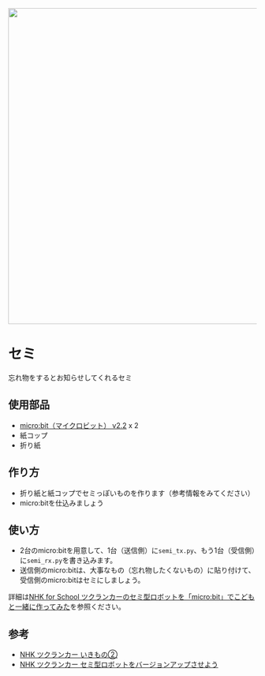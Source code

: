 <img src="https://user-images.githubusercontent.com/5562157/208272951-a63ace18-4012-4716-8276-6200bcdb9bf9.jpg" loading="lazy" width="640">

# セミ
忘れ物をするとお知らせしてくれるセミ

## 使用部品
- [micro:bit（マイクロビット） v2.2](https://www.switch-science.com/products/7952?variant=42382193623238) x 2
- 紙コップ
- 折り紙

## 作り方
- 折り紙と紙コップでセミっぽいものを作ります（参考情報をみてください）
- micro:bitを仕込みましょう

## 使い方
- 2台のmicro:bitを用意して、1台（送信側）に`semi_tx.py`、もう1台（受信側）に`semi_rx.py`を書き込みます。
- 送信側のmicro:bitは、大事なもの（忘れ物したくないもの）に貼り付けて、受信側のmicro:bitはセミにしましょう。

詳細は[NHK for School ツクランカーのセミ型ロボットを「micro:bit」でこどもと一緒に作ってみた](https://karaage.hatenadiary.jp/entry/2022/11/23/073000)を参照ください。

## 参考
- [NHK ツクランカー いきもの②](https://www.nhk.or.jp/school/common/barcode/?das_id=D0005180445_00000)
- [NHK ツクランカー セミ型ロボットをバージョンアップさせよう](https://www.nhk.or.jp/school/common/barcode/?das_id=D0005320711_00000)
